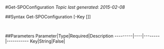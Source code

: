#Get-SPOConfiguration
*Topic last generated: 2015-02-08*


##Syntax
    Get-SPOConfiguration [-Key [<String>]]

&nbsp;

##Parameters
Parameter|Type|Required|Description
---------|----|--------|-----------
Key|String|False|
